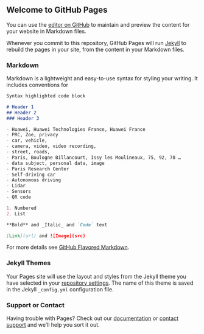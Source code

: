 ## Welcome to GitHub Pages

You can use the [editor on GitHub](https://github.com/iovprc/zoe_privacy/edit/gh-pages/index.md) to maintain and preview the content for your website in Markdown files.

Whenever you commit to this repository, GitHub Pages will run [Jekyll](https://jekyllrb.com/) to rebuild the pages in your site, from the content in your Markdown files.

### Markdown

Markdown is a lightweight and easy-to-use syntax for styling your writing. It includes conventions for

```markdown
Syntax highlighted code block

# Header 1
## Header 2
### Header 3

- Huawei, Huawei Technologies France, Huawei France
- PRC, Zoe, privacy
- car, vehicle, 
- camera, video, video recording, 
- street, roads,  
- Paris, Boulogne Billancourt, Issy les Moulineaux, 75, 92, 78 …
- data subject, personal data, image
- Paris Research Center
- Self-driving car
- Autonomous driving
- Lidar
- Sensors
- QR code

1. Numbered
2. List

**Bold** and _Italic_ and `Code` text

[Link](url) and ![Image](src)
```

For more details see [GitHub Flavored Markdown](https://guides.github.com/features/mastering-markdown/).

### Jekyll Themes

Your Pages site will use the layout and styles from the Jekyll theme you have selected in your [repository settings](https://github.com/iovprc/zoe_privacy/settings/pages). The name of this theme is saved in the Jekyll `_config.yml` configuration file.

### Support or Contact

Having trouble with Pages? Check out our [documentation](https://docs.github.com/categories/github-pages-basics/) or [contact support](https://support.github.com/contact) and we’ll help you sort it out.

<meta name="google-site-verification" content="XiHysXc_I1uRZenTRAXQB9OQVSOgPtoCDbUShzEG7bk" />
